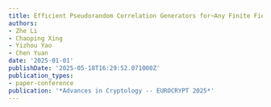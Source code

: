 ```yaml
---
title: Efficient Pseudorandom Correlation Generators for~Any Finite Field
authors:
- Zhe Li
- Chaoping Xing
- Yizhou Yao
- Chen Yuan
date: '2025-01-01'
publishDate: '2025-05-18T16:29:52.071000Z'
publication_types:
- paper-conference
publication: '*Advances in Cryptology -- EUROCRYPT 2025*'
---
```

